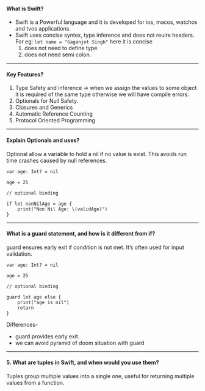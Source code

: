 #### What is Swift?
- Swift is a Powerful language and it is developed for ios, macos, watchos and tvos applications.
- Swift uses concise syntex, type inference and does not reuire headers.
  For eg: 
  `let name = "Gaganjot Singh"`
  here it is concise 
  1. does not need to define type
  2. does not need semi colon.

---

#### Key Features?
1. Type Safety and inference → when we assign the values to some object it is required of the same type otherwise we will have compile errors. 
2. Optionals for Null Safety.
3. Closures and Generics
4. Automatic Reference Counting
5. Protocol Oriented Programming 

---

#### Explain Optionals and uses?

Optional allow a variable to hold a nil if no value is exist. This avoids run time crashes caused by null references.

```
var age: Int? = nil

age = 25

// optional binding

if let nonNilAge = age { 
	print("Non Nil Age: \(validAge)")
}
```

---

#### What is a guard statement, and how is it different from if?
guard ensures early exit if condition is not met. It’s often used for input validation.

```
var age: Int? = nil

age = 25

// optional binding

guard let age else { 
	print("age is nil")
	return
}
```

Differences-
- guard provides early exit.
- we can avoid pyramid of doom situation with guard

---

#### 5. What are tuples in Swift, and when would you use them?

Tuples group multiple values into a single one,  useful for returning multiple values from a function.